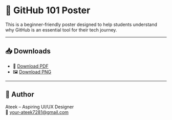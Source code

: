 # 📌 GitHub 101 Poster

This is a beginner-friendly poster designed to help students understand why GitHub is an essential tool for their tech journey.

---

## 📥 Downloads

- 📄 [Download PDF](github-101-poster.pdf)  
- 🖼️ [Download PNG](github-101-poster.png)

---

## 👤 Author
Ateek – Aspiring UI/UX Designer  
📧 your-ateek7281@gmail.com
